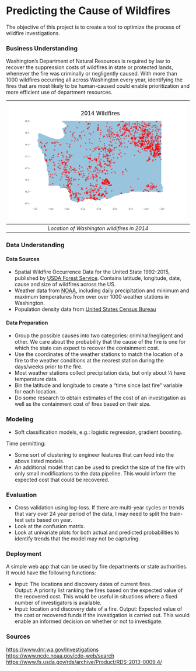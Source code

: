# Predicting the Cause of Wildfires

The objective of this project is to create a tool to optimize the process of wildfire investigations.

### Business Understanding
 
Washington’s Department of Natural Resources is required by law to recover the suppression costs of wildfires in state or protected lands, whenever the fire was criminally or negligently caused.  With more than 1000 wildfires occurring all across Washington every year, identifying the fires that are most likely to be human-caused could enable prioritization and more efficient use of department resources.

| ![2014_fires_map.png](app/static/img/2014_fires_map.png) | 
|:--:| 
| *Location of Washington wildifires in 2014* |

### Data Understanding

#### Data Sources

* Spatial Wildfire Occurrence Data for the United State 1992-2015, published by [USDA Forest Service](https://www.fs.usda.gov/rds/archive/Product/RDS-2013-0009.4/).  Contains latitude, longitude, date, cause and size of wildfires across the US.  
* Weather data from [NOAA](https://www.ncdc.noaa.gov/cdo-web/datasets), including daily precipitation and minimum and maximum temperatures from over over 1000 weather stations in Washington. 
* Population density data from [United States Census Bureau](https://catalog.data.gov/dataset/tiger-line-shapefile-2010-2010-state-washington-2010-census-block-state-based-shapefile-with-ho) 

#### Data Preparation

* Group the possible causes into two categories: criminal/negligent and other.  We care about the probability that the cause of the fire is one for which the state can expect to recover the containment cost.
* Use the coordinates of the weather stations to match the location of a fire to the weather conditions at the nearest station during the days/weeks prior to the fire.  
* Most weather stations collect precipitation data, but only about ⅓ have temperature data.  
* Bin the latitude and longitude to create a “time since last fire” variable for each location.
* Do some research to obtain estimates of the cost of an investigation as well as the containment cost of fires based on their size.

### Modeling

* Soft classification models, e.g.: logistic regression, gradient boosting.

Time permitting:
* Some sort of clustering to engineer features that can feed into the above listed models.
* An additional model that can be used to predict the size of the fire with only small modifications to the data pipeline.  This would inform the expected cost that could be recovered.

### Evaluation

* Cross validation using log-loss.  If there are multi-year cycles or trends that vary over 24 year period of the data, I may need to split the train-test sets based on year.
* Look at the confusion matrix.
* Look at univariate plots for both actual and predicted probabilities to identify trends that the model may not be capturing.

### Deployment

A simple web app that can be used by fire departments or state authorities.  It would have the following functions:

* Input: The locations and discovery dates of current fires.  
  Output: A priority list ranking the fires based on the expected value of the recovered  cost.
	This would be useful in situations where a fixed number of investigators is available.
* Input: location and discovery date of a fire.
  Output: Expected value of the cost or recovered funds if the investigation is carried out.  This would enable an informed     decision on whether or not to investigate.  

### Sources
https://www.dnr.wa.gov/Investigations  
https://www.ncdc.noaa.gov/cdo-web/search   
https://www.fs.usda.gov/rds/archive/Product/RDS-2013-0009.4/

